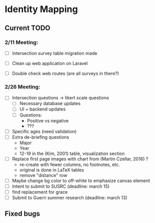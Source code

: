 # Identity Mapping

## Current TODO

### 2/11 Meeting:
  - [ ] Intersection survey table migration made
  - [ ] Clean up web application on Laravel
  - [ ] Double check web routes (are all surveys in there?)


### 2/26 Meeting:
  - [ ] Intersection questions -> likert scale questions
    - [ ] Necessary database updates
    - [ ] UI + backend updates
    - [ ] Questions:
      - Positive vs negative
      - ???
  - [ ] Specific ages (need validation)
  - [ ] Extra de-briefing questions
    - Major
    - Year
    - 12-19 in the (Kim, 2001) table, visualization section
  - [ ] Replace first page images with chart from (Martin Czellar, 2016) ?
    - re-create with fewer columns, no footnotes, etc.
    - original is done in LaTeX tables
    - remove "distance" row
  - [ ] Maybe change bg color to off-white to emphasize canvas element
  - [ ] Intent to submit to SUSRC (deadline: march 15)
  - [ ] find replacement for grace
  - [ ] Submit to Guerri summer research (deadline: march 13)

## Fixed bugs
 
